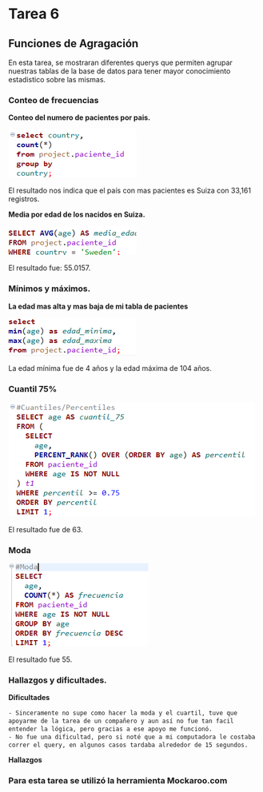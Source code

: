 # Tarea 6

## Funciones de Agragación
En esta tarea, se mostraran diferentes querys que permiten agrupar nuestras tablas de la base de datos para tener mayor conocimiento estadistico sobre las mismas.

### Conteo de frecuencias
**Conteo del numero de pacientes por pais.**

![alt text](image.png)

El resultado nos indica que el país con mas pacientes es Suiza con 33,161 registros.

**Media por edad de los nacidos en Suiza.**

![alt text](image-1.png)

El resultado fue: 55.0157.

### Mínimos y máximos.

**La edad mas alta y mas baja de mi tabla de pacientes**

![alt text](image-2.png)

La edad mínima fue de 4 años y la edad máxima de 104 años.

### Cuantil 75%

![alt text](image-3.png)

El resultado fue de 63.

### Moda

![alt text](image-4.png)

El resultado fue 55.

### Hallazgos y dificultades.

**Dificultades**

    - Sinceramente no supe como hacer la moda y el cuartil, tuve que apoyarme de la tarea de un compañero y aun así no fue tan facil entender la lógica, pero gracias a ese apoyo me funcionó.
    - No fue una dificultad, pero si noté que a mi computadora le costaba correr el query, en algunos casos tardaba alrededor de 15 segundos.

**Hallazgos**






### Para esta tarea se utilizó la herramienta **Mockaroo.com**